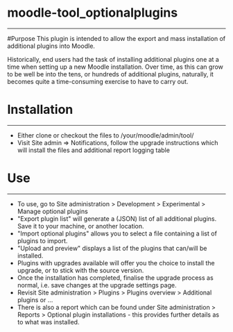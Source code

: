# moodle-tool_optionalplugins
___

#Purpose
This plugin is intended to allow the export and mass installation of additional plugins into Moodle.

Historically, end users had the task of installing additional plugins one at a time when setting up a new Moodle installation. Over time, as this can grow to be well be into the tens, or hundreds of additional plugins, naturally, it becomes quite a time-consuming exercise to have to carry out.

# Installation
___
* Either clone or checkout the files to /your/moodle/admin/tool/
* Visit Site admin => Notifications, follow the upgrade instructions which will install the files and additional report logging table

# Use
___
* To use, go to Site administration > Development > Experimental > Manage optional plugins
* "Export plugin list" will generate a (JSON) list of all additional plugins. Save it to your machine, or another location.
* "Import optional plugins" allows you to select a file containing a list of plugins to import.
* "Upload and preview" displays a list of the plugins that can/will be installed.
* Plugins with upgrades available will offer you the choice to install the upgrade, or to stick with the source version.
* Once the installation has completed, finalise the upgrade process as normal, i.e. save changes at the upgrade settings page. 
* Revisit Site administration > Plugins > Plugins overview > Additional plugins or ...
* There is also a report which can be found under Site administration > Reports > Optional plugin installations - this provides further details as to what was installed.